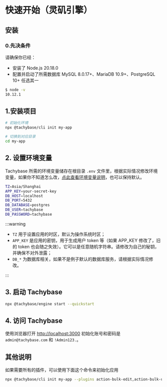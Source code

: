 # 快速开始（灵矶引擎）

## 安装

### 0.先决条件
 请确保你已经：

- 安装了 Node.js 20.18.0
- 配置并启动了所需数据库 MySQL 8.0.17+、MariaDB 10.9+、PostgreSQL 10+ 任选其一

 ```bash
$ node -v 
10.12.1
 ```

## 1.安装项目

```bash
# 初始化环境
npx @tachybase/cli init my-app

# 切换到对应目录
cd my-app

```

## 2. 设置环境变量

Tachybase 所需的环境变量储存在根目录 `.env` 文件里，根据实际情况修改环境变量，如果你不知道怎么改，[点此查看环境变量说明](../env.md)，也可以保持默认。

```bash
TZ=Asia/Shanghai
APP_KEY=your-secret-key
DB_HOST=localhost
DB_PORT=5432
DB_DATABASE=postgres
DB_USER=tachybase
DB_PASSWORD=tachybase
```

:::warning

  - `TZ` 用于设置应用的时区，默认为操作系统时区；
  - `APP_KEY` 是应用的密钥，用于生成用户 token 等（如果 APP_KEY 修改了，旧的 token 也会随之失效）。它可以是任意随机字符串。请修改为自己的秘钥，并确保不对外泄露；
  - `DB_*` 为数据库相关，如果不是例子默认的数据库服务，请根据实际情况修改。

::: 

## 3. 启动 Tachybase

```bash
npx @tachybase/engine start --quickstart
```

## 4. 访问 Tachybase

使用浏览器打开 [http://localhost:3000](http://localhost:3000) 初始化账号和密码是 `admin@tachybase.com` 和 `!Admin123.`。


## 其他说明

如果需要所有的插件，可以使用下面这个命令来初始化应用

```bash
npx @tachybase/cli init my-app --plugins action-bulk-edit,action-bulk-update,action-custom-request,action-duplicate,action-export,action-import,action-print,block-calendar,block-charts,block-gantt,block-kanban,block-presentation,field-china-region,field-formula,field-sequence,field-encryption,log-viewer,otp,instrumentation,full-text-search,password-policy,auth-pages,manual-notification,adapter-bullmq,adapter-red-node,adapter-remix,api-keys,audit-logs,auth-cas,auth-dingtalk,auth-lark,auth-oidc,auth-saml,auth-sms,auth-wechat,auth-wecom,block-comments,block-map,block-step-form,data-source-common,demos-game-runesweeper,devtools,field-markdown-vditor,field-snapshot,hera,i18n-editor,multi-app,multi-app-share-collection,online-user,simple-cms,sub-accounts,theme-editor,workflow-approval,ai-chat,department,workflow-analysis,api-logs,ocr-convert
```
